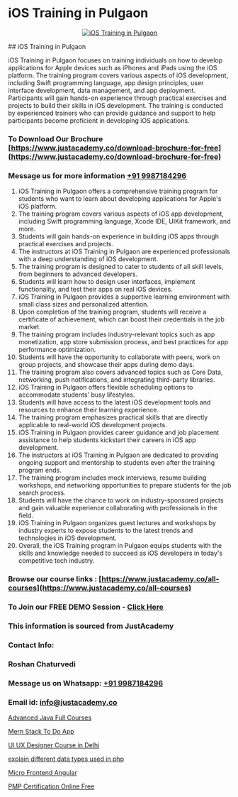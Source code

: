 # iOS Training in Pulgaon

<p align="center">
  <a href="https://justacademy.co/course-detail/ios-training">
    <img src="https://justacademy.co/storage2/course_image/1676636008_course_image.webp" alt="iOS Training in Pulgaon">
  </a>
</p>
## iOS Training in Pulgaon

iOS Training in Pulgaon focuses on training individuals on how to develop applications for Apple devices such as iPhones and iPads using the iOS platform. The training program covers various aspects of iOS development, including Swift programming language, app design principles, user interface development, data management, and app deployment. Participants will gain hands-on experience through practical exercises and projects to build their skills in iOS development. The training is conducted by experienced trainers who can provide guidance and support to help participants become proficient in developing iOS applications.
### To Download Our Brochure [https://www.justacademy.co/download-brochure-for-free](https://www.justacademy.co/download-brochure-for-free)
### Message us for more information [+91 9987184296](https://api.whatsapp.com/send?phone=919987184296)
1) iOS Training in Pulgaon offers a comprehensive training program for students who want to learn about developing applications for Apple's iOS platform.
2) The training program covers various aspects of iOS app development, including Swift programming language, Xcode IDE, UIKit framework, and more.
3) Students will gain hands-on experience in building iOS apps through practical exercises and projects.
4) The instructors at iOS Training in Pulgaon are experienced professionals with a deep understanding of iOS development.
5) The training program is designed to cater to students of all skill levels, from beginners to advanced developers.
6) Students will learn how to design user interfaces, implement functionality, and test their apps on real iOS devices.
7) iOS Training in Pulgaon provides a supportive learning environment with small class sizes and personalized attention.
8) Upon completion of the training program, students will receive a certificate of achievement, which can boost their credentials in the job market.
9) The training program includes industry-relevant topics such as app monetization, app store submission process, and best practices for app performance optimization.
10) Students will have the opportunity to collaborate with peers, work on group projects, and showcase their apps during demo days.
11) The training program also covers advanced topics such as Core Data, networking, push notifications, and integrating third-party libraries.
12) iOS Training in Pulgaon offers flexible scheduling options to accommodate students' busy lifestyles.
13) Students will have access to the latest iOS development tools and resources to enhance their learning experience.
14) The training program emphasizes practical skills that are directly applicable to real-world iOS development projects.
15) iOS Training in Pulgaon provides career guidance and job placement assistance to help students kickstart their careers in iOS app development.
16) The instructors at iOS Training in Pulgaon are dedicated to providing ongoing support and mentorship to students even after the training program ends.
17) The training program includes mock interviews, resume building workshops, and networking opportunities to prepare students for the job search process.
18) Students will have the chance to work on industry-sponsored projects and gain valuable experience collaborating with professionals in the field.
19) iOS Training in Pulgaon organizes guest lectures and workshops by industry experts to expose students to the latest trends and technologies in iOS development.
20) Overall, the iOS Training program in Pulgaon equips students with the skills and knowledge needed to succeed as iOS developers in today's competitive tech industry.

### Browse our course links : [https://www.justacademy.co/all-courses](https://www.justacademy.co/all-courses) 
### To Join our FREE DEMO Session - [Click Here](https://www.justacademy.co/register-for-course-demo)


### This information is sourced from JustAcademy
### Contact Info:
### Roshan Chaturvedi
### Message us on Whatsapp: [+91 9987184296](https://api.whatsapp.com/send?phone=919987184296)
### Email id: [info@justacademy.co](mailto:info@justacademy.co)
                
[Advanced Java Full Courses](https://www.linkedin.com/pulse/advanced-java-full-courses-justacademy-kolkata-8thee?trackingId=mBQVysMfAzUSJZIUxhQQ1w%3D%3D&lipi=urn%3Ali%3Apage%3Ad_flagship3_company_admin%3B57ggr4WVTUuBeEA%2FxPy55A%3D%3D)

[Mern Stack To Do App](https://www.linkedin.com/pulse/mern-stack-do-app-justacademy-jaipur-m2z4e?trackingId=slWowljwQpT8hFDAv%2BvN%2Bg%3D%3D&lipi=urn%3Ali%3Apage%3Ad_flagship3_company_admin%3BzoGgv%2F2GTOq26q6ITzj9KQ%3D%3D)

[UI UX Designer Course in Delhi](https://medium.com/@mahi3106/ui-ux-designer-course-in-delhi-e26191189747)

[explain different data types used in php](https://medium.com/@kamblerajas684/explain-different-data-types-used-in-php-4fbd5d63bdfd)

[Micro Frontend Angular](https://justacademyin.github.io/justacademy/micro-frontend-angular)

[PMP Certification Online Free](https://justacademyin.github.io/justacademy/pmp-certification-online-free)

